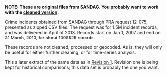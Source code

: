 **NOTE: These are original files from SANDAG. You probably want to work with the [cleaned version](http://data.sandiegodata.org/dataset/clarinova_com-crime-incidents-casnd-7ba4-extract).**

Crime incidents obtained from SANDAG through PRA request 12-075, presented as zipped CSV files. The request was for 1.5M incident records, and was delivered in April of 2013. Records start on Jan 1, 2007 and end on 31 March, 2013, for about 1008525 records.

These records are not cleaned, processed or geocoded. As is, they will only be useful for either further cleaning, or for time-series analysis.

This a later extract of the same data as in [Revision 1](http://data.sandiegodata.org/dataset/raw-san-diego-county-crime-incidents-2007-2013-rev-1). Revision one is being kept for historical comparisons; this data set is probably the one you want. 
